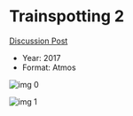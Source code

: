 # Trainspotting 2

[Discussion Post](https://www.avsforum.com/threads/bass-eq-for-filtered-movies.2995212/post-59165952)

* Year: 2017
* Format: Atmos

![img 0](https://i.imgur.com/tKJy6yG.jpg)

![img 1](https://i.imgur.com/lK83EF1.png)

